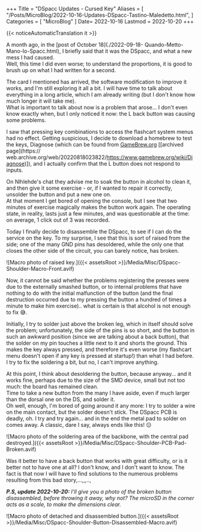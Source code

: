 +++
Title = "DSpacc Updates - Cursed Key"
Aliases = [
  "/Posts/MicroBlog/2022-10-16-Updates-DSpacc-Tastino-Maledetto.html",
]
Categories = [ "MicroBlog" ]
Date= 2022-10-16
Lastmod = 2022-10-20
+++

{{< noticeAutomaticTranslation it >}}



A month ago, in the [post of October 18](./2022-09-18- Quando-Metto-Mano-Io-Spacc.html), I briefly said that it was the DSpacc, and what a new mess I had caused.  
Well, this time I did even worse; to understand the proportions, it is good to brush up on what I had written for a second.

The card I mentioned has arrived, the software modification to improve it works, and I'm still exploring it all a bit. I will have time to talk about everything in a long article, which I am already writing (but I don't know how much longer it will take me).  
What is important to talk about now is a problem that arose... I don't even know exactly when, but I only noticed it now: the L back button was causing some problems.

I saw that pressing key combinations to access the flashcart system menus had no effect. Getting suspicious, I decide to download a homebrew to test the keys, Diagnose (which can be found from [GameBrew.org](https://www.gamebrew.org/wiki/Diagnose) [[archived page](https:// web.archive.org/web/20220818023822/https://www.gamebrew.org/wiki/Diagnose)]), and I actually confirm that the L button does not respond to inputs.

On Nlhlehde's chat they advise me to soak the button in alcohol to clean it, and then give it some exercise - or, if I wanted to repair it correctly, unsolder the button and put a new one on.  
At that moment I get bored of opening the console, but I see that two minutes of exercise magically makes the button work again. The operating state, in reality, lasts just a few minutes, and was questionable at the time: on average, 1 click out of 3 was recorded.

Today I finally decide to disassemble the DSpacc, to see if I can do the service on the key. To my surprise, I see that this is sort of raised from the side; one of the many GND pins has desoldered, while the only one that closes the other side of the circuit, you can barely notice, has broken.

![Macro photo of raised key.]({{< assetsRoot >}}/Media/Misc/DSpacc-Shoulder-Macro-Front.avif)

Now, it cannot be said whether the problems registering the presses were due to the externally smashed button, or to internal problems that have nothing to do with the initial malfunction of the button (and the final destruction occurred due to my pressing the button a hundred of times a minute to make him exercise).. what is certain is that alcohol is not enough to fix 😅.

Initially, I try to solder just above the broken leg, which in itself should solve the problem; unfortunately, the side of the pins is so short, and the button in such an awkward position (since we are talking about a back button), that the solder on my pin touches a little next to it and shorts the ground. This makes the key always pressed, and therefore it's even worse (my flashcart menu doesn't open if any key is pressed at startup!) than what I had before.  
I try to fix the soldering a bit, but no, I can't improve anything.

At this point, I think about desoldering the button, because anyway... and it works fine, perhaps due to the size of the SMD device, small but not too much: the board has remained clean.  
Time to take a new button from the many I have aside, even if much larger than the dorsal one on the DS, and solder it.  
Oh well, enough, I'm bored of going around it any more: I try to solder a wire on the main contact, but the solder doesn't stick. The DSpacc PCB is deadly, oh. I try and try again... and in the end the metal pad to solder on comes away. A classic, dare I say, always ends like this! 😑

![Macro photo of the soldering area of ​​the backbone, with the central pad destroyed.]({{< assetsRoot >}}/Media/Misc/DSpacc-Shoulder-PCB-Pad-Broken.avif)

Was it better to have a back button that works with great difficulty, or is it better not to have one at all? I don't know, and I don't want to know. The fact is that now I will have to find solutions to the numerous problems resulting from this bad story,...,,,..,

_**P.S, update 2022-10-20:** I'll give you a photo of the broken button disassembled, before throwing it away, why not? The microSD in the corner acts as a scale, to make the dimensions clear._

![Macro photo of detached and disassembled button.]({{< assetsRoot >}}/Media/Misc/DSpacc-Shoulder-Button-Disassembled-Macro.avif)